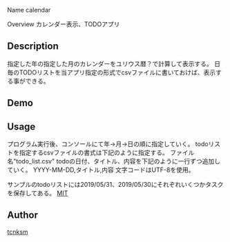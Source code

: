 Name
calendar

Overview
カレンダー表示、TODOアプリ
## Description
指定した年の指定した月のカレンダーをユリウス暦？で計算して表示する。
日毎のTODOリストを当アプリ指定の形式でcsvファイルに書いておけば、表示する事ができる。
## Demo



## Usage
プログラム実行後、コンソールにて年→月→日の順に指定していく。
todoリストを指定するcsvファイルの書式は下記のように指定する。
ファイル名"todo_list.csv"
todoの日付、タイトル、内容を下記のように一行ずつ追加していく。
YYYY-MM-DD,タイトル,内容
文字コードはUTF-8を使用。

サンプルのtodoリストには2019/05/31、2019/05/30にそれぞれいくつかタスクを保存してある。
[MIT](https://github.com/tcnksm/tool/blob/master/LICENCE)

## Author

[tcnksm](https://github.com/tcnksm)
